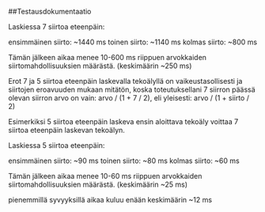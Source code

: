 ##Testausdokumentaatio

Laskiessa 7 siirtoa eteenpäin:

ensimmäinen siirto: ~1440 ms
toinen siirto: 		~1140 ms
kolmas siirto:		~800 ms

Tämän jälkeen aikaa menee 10-600 ms riippuen arvokkaiden siirtomahdollisuuksien määrästä. (keskimäärin ~250 ms)

Erot 7 ja 5 siirtoa eteenpäin laskevalla tekoälyllä on vaikeustasollisesti ja siirtojen eroavuuden mukaan mitätön, koska toteutuksellani 7 siirron päässä olevan siirron arvo on vain: arvo / (1 + 7 / 2), eli yleisesti: arvo / (1 + siirto / 2)

Esimerkiksi 5 siirtoa eteenpäin laskeva ensin aloittava tekoäly voittaa 7 siirtoa eteenpäin laskevan tekoälyn. 	


Laskiessa 5 siirtoa eteenpäin:

ensimmäinen siirto: ~90 ms
toinen siirto: 		~80 ms
kolmas siirto:		~60 ms

Tämän jälkeen aikaa menee 10-60 ms riippuen arvokkaiden siirtomahdollisuuksien määrästä. (keskimäärin ~25 ms)

pienemmillä syvyyksillä aikaa kuluu enään keskimäärin ~12 ms